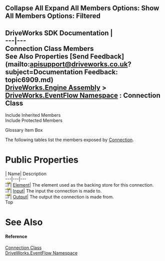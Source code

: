 Collapse All Expand All Members Options: Show All  Members Options: Filtered   
---  
DriveWorks SDK Documentation  |   
---|---  
Connection Class Members   
See Also Properties [Send Feedback](mailto:apisupport@driveworks.co.uk?subject=Documentation Feedback: topic6909.md)  
[DriveWorks.Engine Assembly](topic2156.md) > [DriveWorks.EventFlow Namespace](topic6871.md) : Connection Class  
---  
  
Include Inherited Members    
Include Protected Members  


Glossary Item Box

The following tables list the members exposed by [Connection](topic6909.md).

# Public Properties

| Name| Description  
---|---|---  
![Public Property](dotnetimages/publicProperty.gif)| [Element](topic6915.md)| The element used as the backing store for this connection.   
![Public Property](dotnetimages/publicProperty.gif)| [Input](topic6916.md)| The input the connection is made to.   
![Public Property](dotnetimages/publicProperty.gif)| [Output](topic6917.md)| The output the connection is made from.   
Top

# See Also

#### Reference

[Connection Class](topic6909.md)   
[DriveWorks.EventFlow Namespace](topic6871.md)


